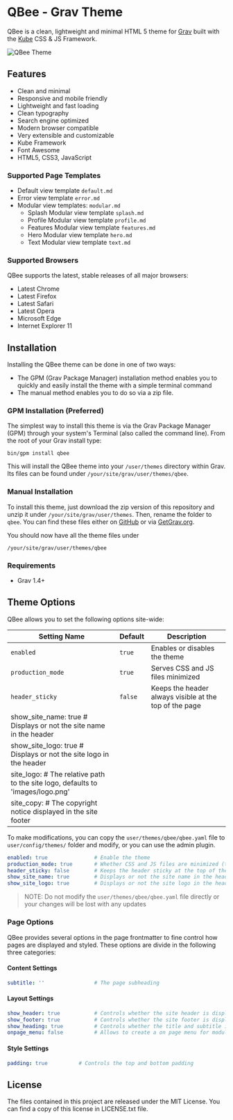 # QBee - Grav Theme

QBee is a clean, lightweight and minimal HTML 5 theme for [Grav](https://getgrav.org) built with the [Kube](https://imperavi.com/kube/) CSS &amp; JS Framework.

![QBee Theme](https://raw.githubusercontent.com/jorgetite/grav-theme-qbee/master/screenshot.png "QBee Screenshot")

## Features
* Clean and minimal
* Responsive and mobile friendly
* Lightweight and fast loading
* Clean typography
* Search engine optimized
* Modern browser compatible
* Very extensible and customizable
* Kube Framework
* Font Awesome
* HTML5, CSS3, JavaScript

### Supported Page Templates

* Default view template `default.md`
* Error view template `error.md`
* Modular view templates: `modular.md`
    + Splash Modular view template `splash.md`
    + Profile Modular view template `profile.md`
    + Features Modular view template `features.md`
    + Hero Modular view template `hero.md`
    + Text Modular view template `text.md`

### Supported Browsers
QBee supports the latest, stable releases of all major browsers:

- Latest Chrome
- Latest Firefox
- Latest Safari
- Latest Opera
- Microsoft Edge
- Internet Explorer 11

## Installation

Installing the QBee theme can be done in one of two ways:

- The GPM (Grav Package Manager) installation method enables you to quickly and easily install the theme with a simple terminal command
- The manual method enables you to do so via a zip file.

### GPM Installation (Preferred)

The simplest way to install this theme is via the Grav Package Manager (GPM) through your system's Terminal (also called the command line). From the root of your Grav install type:

```Shell
bin/gpm install qbee
```

This will install the QBee theme into your `/user/themes` directory within Grav. Its files can be found under `/your/site/grav/user/themes/qbee`.

### Manual Installation

To install this theme, just download the zip version of this repository and unzip it under `/your/site/grav/user/themes`. Then, rename the folder to `qbee`. You can find these files either on [GitHub](https://github.com/jorgetite/QBee) or via [GetGrav.org](http://getgrav.org/downloads/themes).

You should now have all the theme files under

```Shell
/your/site/grav/user/themes/qbee
```

### Requirements

* Grav 1.4+

## Theme Options

QBee allows you to set the following options site-wide:

| Setting Name     | Default  | Description 
|------------------|----------|----------------------
| `enabled`        | `true`   | Enables or disables the theme
| `production_mode`| `true`   | Serves CSS and JS files minimized
| `header_sticky`  | `false`  | Keeps the header always visible at the top of the page
| show_site_name: true        # Displays or not the site name in the header
| show_site_logo: true        # Displays or not the site logo in the header
| site_logo:                  # The relative path to the site logo, defaults to 'images/logo.png'
| site_copy:                  # The copyright notice displayed in the site footer

To make modifications, you can copy the `user/themes/qbee/qbee.yaml` file to `user/config/themes/` folder and modify, or you can use the admin plugin.

```yaml
enabled: true               # Enable the theme
production_mode: true       # Whether CSS and JS files are minimized (true), or not
header_sticky: false        # Keeps the header sticky at the top of the page
show_site_name: true        # Displays or not the site name in the header
show_site_logo: true        # Displays or not the site logo in the header
```

> NOTE: Do not modify the `user/themes/qbee/qbee.yaml` file directly or your changes will be lost with any updates

### Page Options

QBee provides several options in the page frontmatter to fine control how pages are displayed and styled. These options are divide in the following three categories:

#### Content Settings

```yaml
subtitle: ''                # The page subheading
```

#### Layout Settings

```yaml
show_header: true           # Controls whether the site header is displayed or not
show_footer: true           # Controls whether the site footer is displayed or not 
show_heading: true          # Controls whether the title and subtitle is displayed or not
onpage_menu: false          # Allows to create a on page menu for modular pages
```

#### Style Settings

```yaml
padding: true          # Controls the top and bottom padding
```

## License
The files contained in this project are released under the MIT License. You can
find a copy of this license in LICENSE.txt file.
